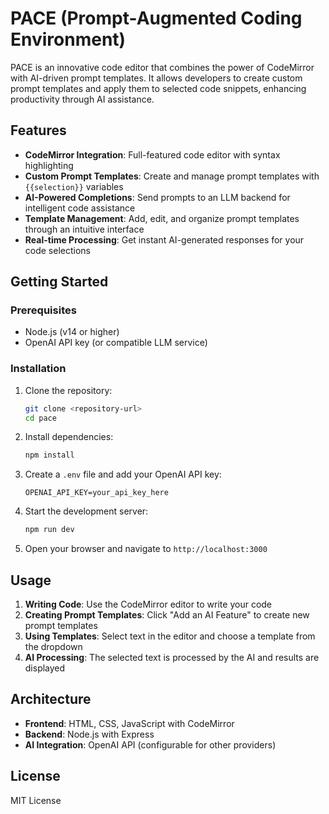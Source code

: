 # PACE (Prompt-Augmented Coding Environment)

PACE is an innovative code editor that combines the power of CodeMirror with AI-driven prompt templates. It allows developers to create custom prompt templates and apply them to selected code snippets, enhancing productivity through AI assistance.

## Features

- **CodeMirror Integration**: Full-featured code editor with syntax highlighting
- **Custom Prompt Templates**: Create and manage prompt templates with `{{selection}}` variables
- **AI-Powered Completions**: Send prompts to an LLM backend for intelligent code assistance
- **Template Management**: Add, edit, and organize prompt templates through an intuitive interface
- **Real-time Processing**: Get instant AI-generated responses for your code selections

## Getting Started

### Prerequisites

- Node.js (v14 or higher)
- OpenAI API key (or compatible LLM service)

### Installation

1. Clone the repository:

   ```bash
   git clone <repository-url>
   cd pace
   ```

2. Install dependencies:

   ```bash
   npm install
   ```

3. Create a `.env` file and add your OpenAI API key:

   ```
   OPENAI_API_KEY=your_api_key_here
   ```

4. Start the development server:

   ```bash
   npm run dev
   ```

5. Open your browser and navigate to `http://localhost:3000`

## Usage

1. **Writing Code**: Use the CodeMirror editor to write your code
2. **Creating Prompt Templates**: Click "Add an AI Feature" to create new prompt templates
3. **Using Templates**: Select text in the editor and choose a template from the dropdown
4. **AI Processing**: The selected text is processed by the AI and results are displayed

## Architecture

- **Frontend**: HTML, CSS, JavaScript with CodeMirror
- **Backend**: Node.js with Express
- **AI Integration**: OpenAI API (configurable for other providers)

## License

MIT License
